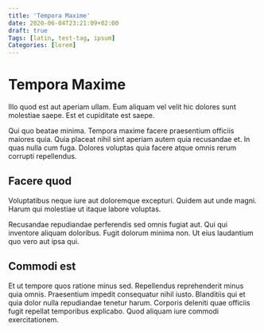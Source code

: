 ```yaml
---
title: 'Tempora Maxime'
date: 2020-06-04T23:21:09+02:00
draft: true
Tags: [latin, test-tag, ipsum]
Categories: [lorem]
---
```


# Tempora Maxime

Illo quod est aut aperiam ullam. Eum aliquam vel velit hic dolores sunt
molestiae saepe. Est et cupiditate est saepe.

Qui quo beatae minima. Tempora maxime facere praesentium officiis maiores quia.
Quia placeat nihil sint aperiam autem quia recusandae et. In quas nulla cum
fuga. Dolores voluptas quia facere atque omnis rerum corrupti repellendus.

## Facere quod 

Voluptatibus neque iure aut doloremque excepturi. Quidem aut unde
magni. Harum qui molestiae ut itaque labore voluptas.

Recusandae repudiandae perferendis sed omnis fugiat aut. Qui qui inventore
aliquam doloribus. Fugit dolorum minima non. Ut eius laudantium quo vero aut
ipsa qui.

## Commodi est 

Et ut tempore quos ratione minus sed. Repellendus reprehenderit
minus quia omnis. Praesentium impedit consequatur nihil iusto. Blanditiis qui et
quia dolor nulla repudiandae tenetur harum. Corporis deleniti quae officiis
fugit repellat temporibus explicabo. Quod aliquam iure commodi exercitationem.
